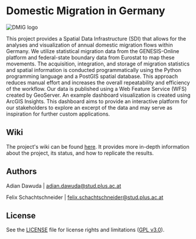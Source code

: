 # Domestic Migration in Germany

![DMIG logo](https://git.sbg.ac.at/s1093093/dmig/-/raw/main/display_images/dmig.png)

This project provides a Spatial Data Infrastructure (SDI) that allows for the analyses and visualization of annual domestic migration flows within Germany. We utilize statistical migration data from the GENESIS-Online platform and federal-state boundary data from Eurostat to map these movements. The acquisition, integration, and storage of migration statistics and spatial information is conducted programmatically using the Python programming language and a PostGIS spatial database. This approach reduces manual effort and increases the overall repeatability and efficiency of the workflow. Our data is published using a Web Feature Service (WFS) created by GeoServer. An example dashboard visualization is created using ArcGIS Insights. This dashboard aims to provide an interactive platform for our stakeholders to explore an excerpt of the data and may serve as inspiration for further custom applications.

## Wiki

The project's wiki can be found [here](https://git.sbg.ac.at/s1093093/dmig/-/wikis/DMIG-Wiki). It provides more in-depth information about the project, its status, and how to replicate the results.

## Authors

Adian Dawuda | adian.dawuda@stud.plus.ac.at

Felix Schachtschneider | felix.schachtschneider@stud.plus.ac.at

## License

See the [LICENSE](https://git.sbg.ac.at/s1093093/dmig/-/blob/main/LICENSE) file for license rights and limitations ([GPL v3.0](https://www.gnu.org/licenses/gpl-3.0.en.html)).
